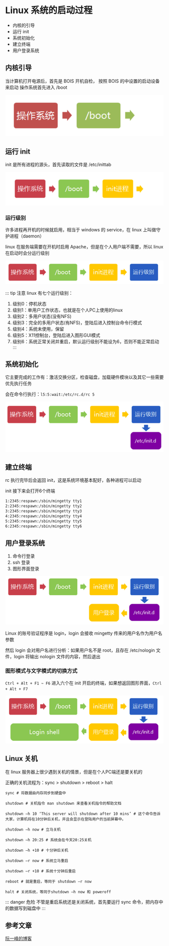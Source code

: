# Linux 系统的启动过程

- 内核的引导
- 运行 init
- 系统初始化
- 建立终端
- 用户登录系统

## 内核引导

当计算机打开电源后，首先是 BOIS 开机自检， 按照 BOIS 的中设置的启动设备来启动
操作系统首先进入 /boot

![进入 /boot](./image/linux-start-1.png)

## 运行 init

init 是所有进程的源头，首先读取的文件是 /etc/inittab

![进入 /init](./image/linux-start-2.png)

### 运行级别

许多进程再开机的时候就启用，相当于 windows 的 service，在 linux 上叫做守护进程（daemon）

linux 在服务端需要在开机时启用 Apache，但是在个人用户端不需要，所以 linux 在启动时会分运行级别

![进入 运行级别](./image/linux-start-3.png)

::: tip 注意
linux 有七个运行级别：

1. 级别0：停机状态
2. 级别1：单用户工作状态，也就是在个人PC上使用的linux
3. 级别2：多用户状态(没有NFS)
4. 级别3：完全的多用户状态(有NFS)，登陆后进入控制台命令行模式
5. 级别4：系统未使用，保留
6. 级别5：X11控制台，登陆后进入图形GUI模式
7. 级别6：系统正常关闭并重启，默认运行级别不能设为6，否则不能正常启动
:::

## 系统初始化

它主要完成的工作有：激活交换分区，检查磁盘，加载硬件模块以及其它一些需要优先执行任务

会在命令行执行：`l5:5:wait:/etc/rc.d/rc 5`


![进入 系统初始化](./image/linux-start-4.png)

## 建立终端

rc 执行完毕后会返回 init，这是系统环境基本配好，各种进程可以启动

init 接下来会打开6个终端

```shell script
1:2345:respawn:/sbin/mingetty tty1
2:2345:respawn:/sbin/mingetty tty2
3:2345:respawn:/sbin/mingetty tty3
4:2345:respawn:/sbin/mingetty tty4
5:2345:respawn:/sbin/mingetty tty5
6:2345:respawn:/sbin/mingetty tty6
```
## 用户登录系统

1. 命令行登录
2. ssh 登录
3. 图形界面登录

![进入 登录系统](./image/linux-start-5.png)

Linux 的账号验证程序是 login，login 会接收 mingetty 传来的用户名作为用户名参数

然后 login 会对用户名进行分析：如果用户名不是 root，且存在 /etc/nologin 文件，login 将输出 nologin 文件的内容，然后退出

### 图形模式与文字模式的切换方式

`Ctrl + Alt + F1 ~ F6` 进入六个在 init 开启的终端，如果想返回图形界面，`Ctrl + Alt + F7`

![进入 登录](./image/linux-start-6.png)

## Linux 关机

在 linux 服务器上很少遇到关机的情景，但是在个人PC端还是要关机的

正确的关机流程为：sync > shutdown > reboot > halt

```shell script
sync # 将数据由内存同步到硬盘中

shutdown # 关机指令 man shutdown 来查看关机指令的帮助文档

shutdown –h 10 ‘This server will shutdown after 10 mins’ # 这个命令告诉大家，计算机将在10分钟后关机，并且会显示在登陆用户的当前屏幕中。

shutdown –h now # 立马关机

shutdown –h 20:25 # 系统会在今天20:25关机

shutdown –h +10 # 十分钟后关机

shutdown –r now # 系统立马重启

shutdown –r +10 # 系统十分钟后重启

reboot # 就是重启，等同于 shutdown –r now

halt # 关闭系统，等同于shutdown –h now 和 poweroff
```
::: danger 危险
不管是重启系统还是关闭系统，首先要运行 sync 命令，把内存中的数据写到磁盘中
:::

## 参考文章

[阮一峰的博客](http://www.ruanyifeng.com/blog/2013/08/linux_boot_process.html)
